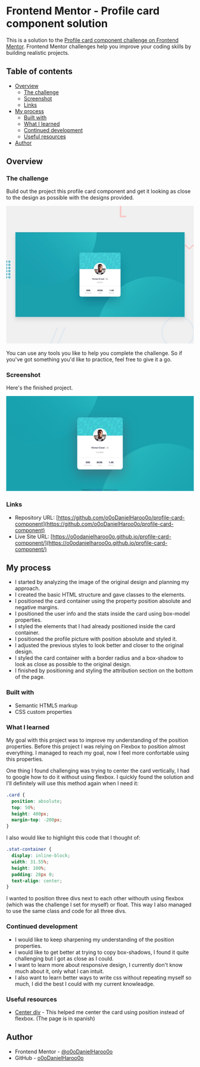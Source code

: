 # Frontend Mentor - Profile card component solution

This is a solution to the [Profile card component challenge on Frontend Mentor](https://www.frontendmentor.io/challenges/profile-card-component-cfArpWshJ). Frontend Mentor challenges help you improve your coding skills by building realistic projects.

## Table of contents

- [Overview](#overview)
  - [The challenge](#the-challenge)
  - [Screenshot](#screenshot)
  - [Links](#links)
- [My process](#my-process)
  - [Built with](#built-with)
  - [What I learned](#what-i-learned)
  - [Continued development](#continued-development)
  - [Useful resources](#useful-resources)
- [Author](#author)

## Overview

### The challenge

Build out the project this profile card component and get it looking as close to the design as possible with the designs provided.

![Design preview for the Profile card component coding challenge](./design/desktop-preview.jpg)

You can use any tools you like to help you complete the challenge. So if you've got something you'd like to practice, feel free to give it a go.

### Screenshot

Here's the finished project.

![Finished project screenshot](./screenshot/screenshot-finished-project.png)

### Links

- Repository URL: [https://github.com/o0oDanielHaroo0o/profile-card-component](https://github.com/o0oDanielHaroo0o/profile-card-component)
- Live Site URL: [https://o0odanielharoo0o.github.io/profile-card-component/](https://o0odanielharoo0o.github.io/profile-card-component/)

## My process

- I started by analyzing the image of the original design and planning my approach.
- I created the basic HTML structure and gave classes to the elements.
- I positioned the card container using the property position absolute and negative margins.
- I positioned the user info and the stats inside the card using box-model properties.
- I styled the elements that I had already positioned inside the card container.
- I positioned the profile picture with position absolute and styled it.
- I adjusted the previous styles to look better and closer to the original design.
- I styled the card container with a border radius and a box-shadow to look as close as possible to the original design.
- I finished by positioning and styling the attribution section on the bottom of the page.

### Built with

- Semantic HTML5 markup
- CSS custom properties

### What I learned

My goal with this project was to improve my understanding of the position properties. Before this project I was relying on Flexbox to position almost everything. I managed to reach my goal, now I feel more confortable using this properties.

One thing I found challenging was trying to center the card vertically, I had to google how to do it without using flexbox. I quickly found the solution and I'll definitely will use this method again when I need it:

```css
.card {
  position: absolute;
  top: 50%;
  height: 400px;
  margin-top: -200px;
}
```

I also would like to highlight this code that I thought of:

```css
.stat-container {
  display: inline-block;
  width: 31.55%;
  height: 100%;
  padding: 28px 0;
  text-align: center;
}
```

I wanted to position three divs next to each other withouth using flexbox (which was the challenge I set for myself) or float. This way I also managed to use the same class and code for all three divs.

### Continued development

- I would like to keep sharpening my understanding of the position properties.
- I would like to get better at trying to copy box-shadows, I found it quite challenging but I got as close as I could.
- I want to learn more about responsive design, I currently don't know much about it, only what I can intuit.
- I also want to learn better ways to write css without repeating myself so much, I did the best I could with my current knowleadge.

### Useful resources

- [Center div](https://www.freecodecamp.org/espanol/news/centrar-en-html-div-con-css/) - This helped me center the card using position instead of flexbox. (The page is in spanish)

## Author

- Frontend Mentor - [@o0oDanielHaroo0o](https://www.frontendmentor.io/profile/o0oDanielHaroo0o)
- GitHub - [o0oDanielHaroo0o](https://github.com/o0oDanielHaroo0o)
